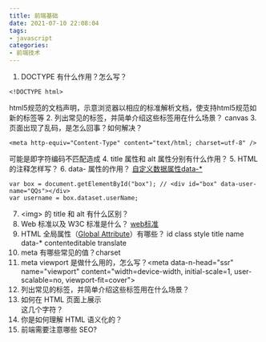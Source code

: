 ```yaml
---
title: 前端基础
date: 2021-07-10 22:08:04
tags:
- javascript
categories: 
- 前端技术
---
```

1. DOCTYPE 有什么作用？怎么写？
```
<!DOCTYPE html>
```
html5规范的文档声明，示意浏览器以相应的标准解析文档，使支持html5规范如新的标签等
2. 列出常见的标签，并简单介绍这些标签用在什么场景？
canvas
3. 页面出现了乱码，是怎么回事？如何解决？
```
<meta http-equiv="Content-Type" content="text/html; charset=utf-8" /> 
```
可能是即字符编码不匹配造成
4. title 属性和 alt 属性分别有什么作用？
5. HTML 的注释怎样写？
6. data- 属性的作用？
[自定义数据属性data-*](https://developer.mozilla.org/zh-CN/docs/Web/HTML/Global_attributes/data-*)
```
var box = document.getElementById("box"); // <div id="box" data-user-name="QQs"></div>
var username = box.dataset.userName;
```
7. \<img> 的 title 和 alt 有什么区别？
8.  Web 标准以及 W3C 标准是什么？ [web标准](https://www.runoob.com/web/web-standards.html)
9.  HTML 全局属性（[Global Attribute](https://developer.mozilla.org/zh-CN/docs/Web/HTML/Global_attributes)）有哪些？
id class style title name data-* contenteditable translate
1. meta 有哪些常见的值？charset
2. meta viewport 是做什么用的，怎么写？\<meta data-n-head="ssr" name="viewport" content="width=device-width, initial-scale=1, user-scalable=no, viewport-fit=cover">
3. 列出常见的标签，并简单介绍这些标签用在什么场景？
4. 如何在 HTML 页面上展示 <div></div> 这几个字符？
5. 你是如何理解 HTML 语义化的？
6. 前端需要注意哪些 SEO?
